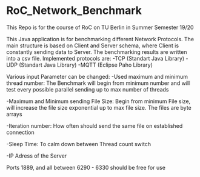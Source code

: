 # RoC_Network_Benchmark
This Repo is for the course of RoC on TU Berlin in Summer Semester 19/20

This Java application is for benchmarking different Network Protocols. 
The main structure is based on Client and Server schema, where Client is constantly sending data to Server. 
The benchmarking results are written into a csv file. Implemented protocols are:
-TCP (Standart Java Library)
-UDP (Standart Java Library)
-MQTT (Eclipse Paho Library)

Various input Parameter can be changed:
-Used maximum and minimum thread number: The Benchmark will begin from minimum number and will test every possible parallel sending 
up to max number of threads

-Maximum and Minimum sending File Size: Begin from minimum File size, 
will increase the file size exponential up to max file size. The files are byte arrays

-Iteration number: How often should send the same file on established connection

-Sleep Time: To calm down between Thread count switch

-IP Adress of the Server

Ports 1889, and all between 6290 - 6330 should be free for use
